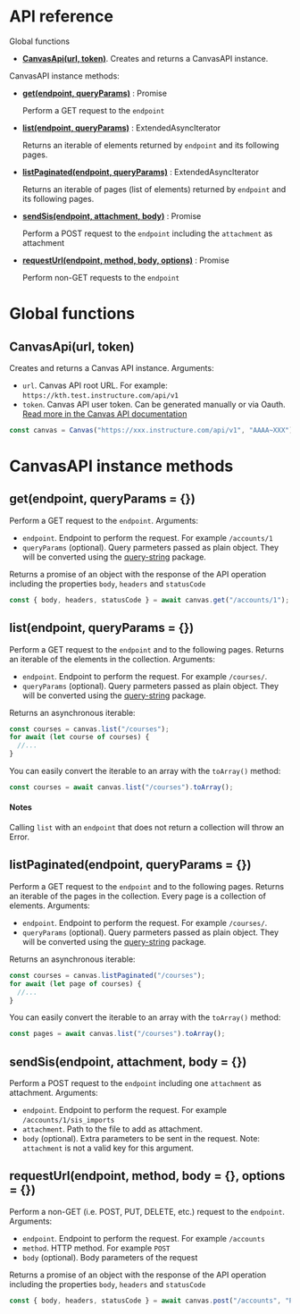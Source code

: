 # API reference

Global functions

- [**CanvasApi(url, token)**](#global-CanvasApi). Creates and returns a CanvasAPI instance.

CanvasAPI instance methods:

- [**get(endpoint, queryParams)**](#CanvasApi-get) : Promise

  Perform a GET request to the `endpoint`

- [**list(endpoint, queryParams)**](#CanvasApi-list) : ExtendedAsyncIterator

  Returns an iterable of elements returned by `endpoint` and its following pages.

- [**listPaginated(endpoint, queryParams)**](#CanvasApi-listPaginated) : ExtendedAsyncIterator

  Returns an iterable of pages (list of elements) returned by `endpoint` and its following pages.

- [**sendSis(endpoint, attachment, body)**](#CanvasApi-sendSis) : Promise

  Perform a POST request to the `endpoint` including the `attachment` as attachment

- [**requestUrl(endpoint, method, body, options)**](#CanvasApi-requestUrl) : Promise

  Perform non-GET requests to the `endpoint`

# Global functions

<a href="" id="global-CanvasApi"></a>

## CanvasApi(url, token)

Creates and returns a Canvas API instance. Arguments:

- `url`. Canvas API root URL. For example: `https://kth.test.instructure.com/api/v1`
- `token`. Canvas API user token. Can be generated manually or via Oauth. [Read more in the Canvas API documentation](https://canvas.instructure.com/doc/api/file.oauth.html#accessing-canvas-api)

```js
const canvas = Canvas("https://xxx.instructure.com/api/v1", "AAAA~XXX");
```

# CanvasAPI instance methods

<a href="" id="CanvasApi-get"></a>

## get(endpoint, queryParams = {})

Perform a GET request to the `endpoint`. Arguments:

- `endpoint`. Endpoint to perform the request. For example `/accounts/1`
- `queryParams` (optional). Query parmeters passed as plain object. They will be converted using the [query-string](https://github.com/sindresorhus/query-string) package.

Returns a promise of an object with the response of the API operation including the properties `body`, `headers` and `statusCode`

```js
const { body, headers, statusCode } = await canvas.get("/accounts/1");
```

<a href="" id="CanvasApi-list"></a>

## list(endpoint, queryParams = {})

Perform a GET request to the `endpoint` and to the following pages. Returns an iterable of the elements in the collection. Arguments:

- `endpoint`. Endpoint to perform the request. For example `/courses/`.
- `queryParams` (optional). Query parmeters passed as plain object. They will be converted using the [query-string](https://github.com/sindresorhus/query-string) package.

Returns an asynchronous iterable:

```js
const courses = canvas.list("/courses");
for await (let course of courses) {
  //...
}
```

You can easily convert the iterable to an array with the `toArray()` method:

```js
const courses = await canvas.list("/courses").toArray();
```

#### Notes

Calling `list` with an `endpoint` that does not return a collection will throw an Error.

<a href="" id="CanvasApi-listPaginated"></a>

## listPaginated(endpoint, queryParams = {})

Perform a GET request to the `endpoint` and to the following pages. Returns an iterable of the pages in the collection. Every page is a collection of elements. Arguments:

- `endpoint`. Endpoint to perform the request. For example `/courses/`.
- `queryParams` (optional). Query parmeters passed as plain object. They will be converted using the [query-string](https://github.com/sindresorhus/query-string) package.

Returns an asynchronous iterable:

```js
const courses = canvas.listPaginated("/courses");
for await (let page of courses) {
  //...
}
```

You can easily convert the iterable to an array with the `toArray()` method:

```js
const pages = await canvas.list("/courses").toArray();
```

<a href="" id="CanvasApi-sendSis"></a>

## sendSis(endpoint, attachment, body = {})

Perform a POST request to the `endpoint` including one `attachment` as attachment. Arguments:

- `endpoint`. Endpoint to perform the request. For example `/accounts/1/sis_imports`
- `attachment`. Path to the file to add as attachment.
- `body` (optional). Extra parameters to be sent in the request. Note: `attachment` is not a valid key for this argument.

<a href="" id="CanvasApi-requestUrl"></a>

## requestUrl(endpoint, method, body = {}, options = {})

Perform a non-GET (i.e. POST, PUT, DELETE, etc.) request to the `endpoint`. Arguments:

- `endpoint`. Endpoint to perform the request. For example `/accounts`
- `method`. HTTP method. For example `POST`
- `body` (optional). Body parameters of the request

Returns a promise of an object with the response of the API operation including the properties `body`, `headers` and `statusCode`

```js
const { body, headers, statusCode } = await canvas.post("/accounts", "POST");
```
